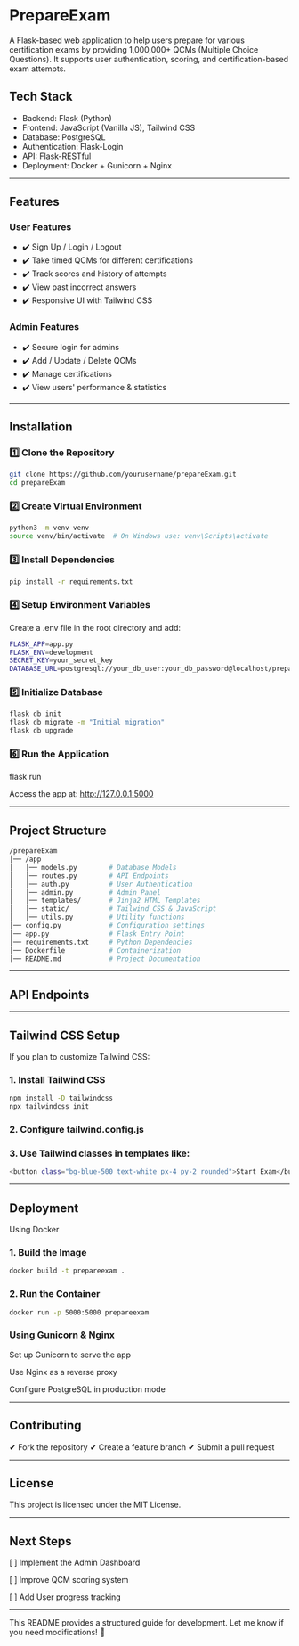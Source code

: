 # PrepareExam

A Flask-based web application to help users prepare for various certification exams by providing 1,000,000+ QCMs (Multiple Choice Questions). It supports user authentication, scoring, and certification-based exam attempts.

## Tech Stack

- Backend: Flask (Python)
- Frontend: JavaScript (Vanilla JS), Tailwind CSS
- Database: PostgreSQL
- Authentication: Flask-Login
- API: Flask-RESTful
- Deployment: Docker + Gunicorn + Nginx

---

## Features

### User Features

- ✔️ Sign Up / Login / Logout
- ✔️ Take timed QCMs for different certifications
- ✔️ Track scores and history of attempts
- ✔️ View past incorrect answers
- ✔️ Responsive UI with Tailwind CSS

### Admin Features

- ✔️ Secure login for admins
- ✔️ Add / Update / Delete QCMs
- ✔️ Manage certifications
- ✔️ View users' performance & statistics

---

## Installation

### 1️⃣ Clone the Repository

```bash
git clone https://github.com/yourusername/prepareExam.git
cd prepareExam
```
### 2️⃣ Create Virtual Environment

```bash
python3 -m venv venv
source venv/bin/activate  # On Windows use: venv\Scripts\activate
```

### 3️⃣ Install Dependencies

```bash
pip install -r requirements.txt
```
### 4️⃣ Setup Environment Variables

Create a .env file in the root directory and add:

```bash
FLASK_APP=app.py
FLASK_ENV=development
SECRET_KEY=your_secret_key
DATABASE_URL=postgresql://your_db_user:your_db_password@localhost/prepareexam
```

### 5️⃣ Initialize Database

```bash
flask db init
flask db migrate -m "Initial migration"
flask db upgrade
```

### 6️⃣ Run the Application

flask run

Access the app at: http://127.0.0.1:5000


---

## Project Structure

```bash
/prepareExam
│── /app
│   │── models.py        # Database Models
│   │── routes.py        # API Endpoints
│   │── auth.py          # User Authentication
│   │── admin.py         # Admin Panel
│   │── templates/       # Jinja2 HTML Templates
│   │── static/          # Tailwind CSS & JavaScript
│   │── utils.py         # Utility functions
│── config.py            # Configuration settings
│── app.py               # Flask Entry Point
│── requirements.txt     # Python Dependencies
│── Dockerfile           # Containerization
│── README.md            # Project Documentation
```

---

## API Endpoints


---

## Tailwind CSS Setup

If you plan to customize Tailwind CSS:

### 1. Install Tailwind CSS

```bash
npm install -D tailwindcss
npx tailwindcss init
```

### 2. Configure tailwind.config.js


### 3. Use Tailwind classes in templates like:

```bash
<button class="bg-blue-500 text-white px-4 py-2 rounded">Start Exam</button>
```



---

## Deployment

Using Docker

### 1. Build the Image

```bash
docker build -t prepareexam .
```

### 2. Run the Container

```bash
docker run -p 5000:5000 prepareexam
```

### Using Gunicorn & Nginx

Set up Gunicorn to serve the app

Use Nginx as a reverse proxy

Configure PostgreSQL in production mode



---

## Contributing

✔ Fork the repository
✔ Create a feature branch
✔ Submit a pull request


---

## License

This project is licensed under the MIT License.


---

## Next Steps

[ ] Implement the Admin Dashboard

[ ] Improve QCM scoring system

[ ] Add User progress tracking



---

This README provides a structured guide for development. Let me know if you need modifications! 🚀

